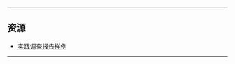 <!--
## 课程总览  
- 难度评分 Nan / 10 （0 份）  
- 实用评分 不做评分 / 10  
-->

---

## 资源  
- [实践调查报告样例](https://cqu-openlib.lanzouh.com/iCOk61uoz3hg)  

---